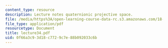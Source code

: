 ```yaml
---
content_type: resource
description: Lecture notes quaternionic projective space.
file: /media/https%3A/open-learning-course-data-rc.s3.amazonaws.com/18-917-topics-in-algebraic-topology-the-sullivan-conjecture-fall-2007/0f66a3c93d18c7729c7e88b092033c6b_lecture34.pdf
file_type: application/pdf
resourcetype: Document
title: lecture34.pdf
uid: 0f66a3c9-3d18-c772-9c7e-88b092033c6b
---
```

